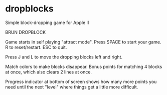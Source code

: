 # dropblocks
Simple block-dropping game for Apple II

BRUN DROPBLOCK

Game starts in self playing "attract mode". 
Press SPACE to start your game. 
R to reset/restart. 
ESC to quit.

Press J and L to move the dropping blocks left and right. 

Match colors to make blocks disappear. Bonus points for matching 4 blocks at once, which also clears 2 lines at once.

Progress indicator at bottom of screen shows how many more points you need until the next "level" where things get a little more difficult.

